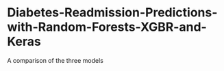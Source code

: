 # Diabetes-Readmission-Predictions-with-Random-Forests-XGBR-and-Keras
A comparison of the three models
